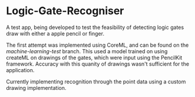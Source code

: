 # Logic-Gate-Recogniser

A test app, being developed to test the feasibility of detecting logic gates draw with either a apple pencil or finger. 

The first attempt was implemented using CoreML, and can be found on the *machine-learning-test* branch. This used a model trained on using createML on drawings of the gates, which were input using the PencilKit framework. Accuracy with this quanity of drawings wasn't sufficient for the application. 

Currently implementing recognition through the point data using a custom drawing implementation.
